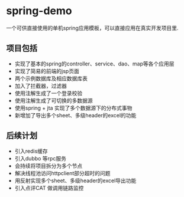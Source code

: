 # spring-demo
一个可供直接使用的单机spring应用模板，可以直接应用在真实开发项目里.
## 项目包括
-  实现了基本的spring的controller、service、dao、map等各个应用层
-  实现了简易的前端的jsp页面
-  两个示例数据库及相应数据库表
-  加入了拦截器，过滤器
-  使用注解生成了一个登录校验
-  使用注解生成了可切换的多数据源
-  使用spring + jta 实现了多个数据源下的分布式事物
-  新增加了导出多个sheet、多级header的excel的功能
## 后续计划
-  引入redis缓存
-  引入dubbo 等rpc服务
-  会持续将项目拆分为多个节点
-  解决线程池访问httpclient部分超时的问题
-  用反射实现多个sheet、多级header的excel导出功能
-  引入点评CAT 做调用链路监控
